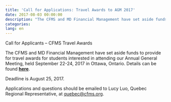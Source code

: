 ```yaml
---
title: 'Call for Applications: Travel Awards to AGM 2017'
date: 2017-08-03 00:00:00
description: "The CFMS and MD Financial Management have set aside funds to provide for\_travel awards for students interested in attending our Annual General Meeting, held September 22-24, 2017 in Ottawa, Ontario."
categories:
lang: en
---
```



Call for Applicants – CFMS Travel Awards

The CFMS and MD Financial Management have set aside funds to provide for travel awards for students interested in attending our Annual General Meeting, held September 22-24, 2017 in Ottawa, Ontario. Details can be found [**here**](https://www.cfms.org/resources/md-travel-awards.html).

Deadline is August 25, 2017.

Applications and questions should be emailed to Lucy Luo, Quebec Regional Representative, at&nbsp;[quebec@cfms.org](javascript:void(location.href='mailto:'+String.fromCharCode(113,117,101,98,101,99,64,99,102,109,115,46,111,114,103))).